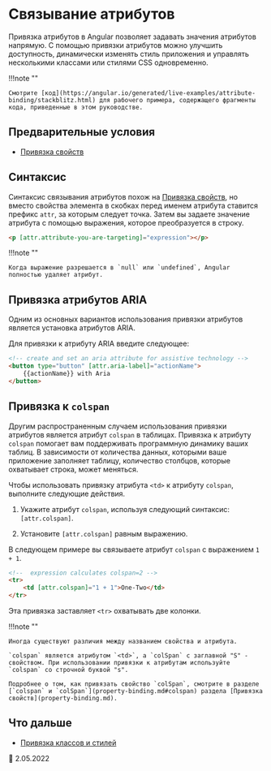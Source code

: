 # Связывание атрибутов

Привязка атрибутов в Angular позволяет задавать значения атрибутов напрямую. С помощью привязки атрибутов можно улучшить доступность, динамически изменять стиль приложения и управлять несколькими классами или стилями CSS одновременно.

!!!note ""

    Смотрите [код](https://angular.io/generated/live-examples/attribute-binding/stackblitz.html) для рабочего примера, содержащего фрагменты кода, приведенные в этом руководстве.

## Предварительные условия

-   [Привязка свойств](property-binding.md)

## Синтаксис

Синтаксис связывания атрибутов похож на [Привязка свойств](property-binding.md), но вместо свойства элемента в скобках перед именем атрибута ставится префикс `attr`, за которым следует точка. Затем вы задаете значение атрибута с помощью выражения, которое преобразуется в строку.

```html
<p [attr.attribute-you-are-targeting]="expression"></p>
```

!!!note ""

    Когда выражение разрешается в `null` или `undefined`, Angular полностью удаляет атрибут.

## Привязка атрибутов ARIA

Одним из основных вариантов использования привязки атрибутов является установка атрибутов ARIA.

Для привязки к атрибуту ARIA введите следующее:

```html
<!-- create and set an aria attribute for assistive technology -->
<button type="button" [attr.aria-label]="actionName">
    {{actionName}} with Aria
</button>
```

## Привязка к `colspan`

Другим распространенным случаем использования привязки атрибутов является атрибут `colspan` в таблицах. Привязка к атрибуту `colspan` помогает вам поддерживать программную динамику ваших таблиц. В зависимости от количества данных, которыми ваше приложение заполняет таблицу, количество столбцов, которые охватывает строка, может меняться.

Чтобы использовать привязку атрибута `<td>` к атрибуту `colspan`, выполните следующие действия.

1.  Укажите атрибут `colspan`, используя следующий синтаксис: `[attr.colspan]`.

2.  Установите `[attr.colspan]` равным выражению.

В следующем примере вы связываете атрибут `colspan` с выражением `1 + 1`.

```html
<!--  expression calculates colspan=2 -->
<tr>
    <td [attr.colspan]="1 + 1">One-Two</td>
</tr>
```

Эта привязка заставляет `<tr>` охватывать две колонки.

!!!note ""

    Иногда существуют различия между названием свойства и атрибута.

    `colspan` является атрибутом `<td>`, а `colSpan` с заглавной "S" - свойством. При использовании привязки к атрибутам используйте `colspan` со строчной буквой "s".

    Подробнее о том, как привязать свойство `colSpan`, смотрите в разделе [`colspan` и `colSpan`](property-binding.md#colspan) раздела [Привязка свойств](property-binding.md).

## Что дальше

-   [Привязка классов и стилей](class-binding.md)

:date: 2.05.2022
